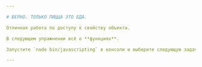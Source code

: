 ```yaml
---

# ВЕРНО. ТОЛЬКО ПИЦЦА ЭТО ЕДА.

Отличная работа по доступу к свойству объекта.

В следующем упражнении всё о **функциях**.

Запустите `node bin/javascripting` в консоли и выберите следующую задачу.

---
```

